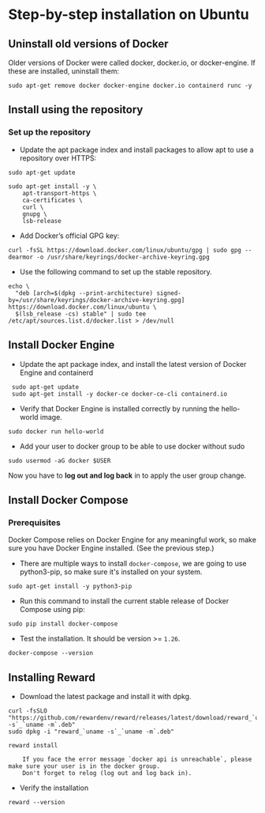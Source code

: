 # Step-by-step installation on Ubuntu

## Uninstall old versions of Docker

Older versions of Docker were called docker, docker.io, or docker-engine. If these are installed, uninstall them:

```
sudo apt-get remove docker docker-engine docker.io containerd runc -y
```

## Install using the repository

### Set up the repository

* Update the apt package index and install packages to allow apt to use a repository over HTTPS:

```
sudo apt-get update
```

```
sudo apt-get install -y \
    apt-transport-https \
    ca-certificates \
    curl \
    gnupg \
    lsb-release
```

* Add Docker’s official GPG key:

```
curl -fsSL https://download.docker.com/linux/ubuntu/gpg | sudo gpg --dearmor -o /usr/share/keyrings/docker-archive-keyring.gpg
```

* Use the following command to set up the stable repository.

```
echo \
  "deb [arch=$(dpkg --print-architecture) signed-by=/usr/share/keyrings/docker-archive-keyring.gpg] https://download.docker.com/linux/ubuntu \
  $(lsb_release -cs) stable" | sudo tee /etc/apt/sources.list.d/docker.list > /dev/null
```

## Install Docker Engine

* Update the apt package index, and install the latest version of Docker Engine and containerd

```
 sudo apt-get update
 sudo apt-get install -y docker-ce docker-ce-cli containerd.io
```

* Verify that Docker Engine is installed correctly by running the hello-world image.

```
sudo docker run hello-world
```

* Add your user to docker group to be able to use docker without sudo

```
sudo usermod -aG docker $USER
```

Now you have to **log out and log back** in to apply the user group change.

## Install Docker Compose

### Prerequisites

Docker Compose relies on Docker Engine for any meaningful work, so make sure you have Docker Engine installed.
(See the previous step.)

* There are multiple ways to install `docker-compose`, we are going to use python3-pip, so make sure it's installed on
  your system.

```
sudo apt-get install -y python3-pip
```

* Run this command to install the current stable release of Docker Compose using pip:

```
sudo pip install docker-compose
```

* Test the installation. It should be version >= `1.26`.

```
docker-compose --version
```

## Installing Reward

* Download the latest package and install it with dpkg.

```
curl -fsSLO "https://github.com/rewardenv/reward/releases/latest/download/reward_`uname -s`_`uname -m`.deb"
sudo dpkg -i "reward_`uname -s`_`uname -m`.deb"
```

```
reward install
```

``` warning::
    If you face the error message `docker api is unreachable`, please make sure your user is in the docker group. 
    Don't forget to relog (log out and log back in).
```

* Verify the installation

```
reward --version
```
